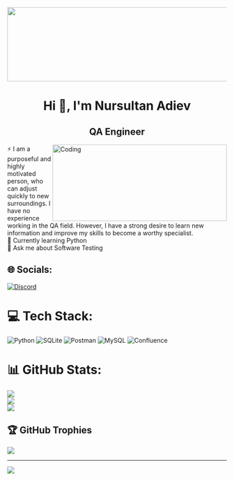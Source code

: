 <div id="header" align="center">
  <img src="https://camo.githubusercontent.com/d348976f3419cd09cf731439742c1b889e3f3cd8e04b2e72e7a219d85b049c37/68747470733a2f2f636c6f75642d6c66697532373079302d6861636b2d636c75622d626f742e76657263656c2e6170702f30666f6f7465722e706e67" width="1100" height="170"/>
</div>


<h1 align="center">Hi 👋, I'm Nursultan Adiev</h1>
<h2 align="center">QA Engineer</h2><img align="right" alt="Coding" width="400" height="175" src="https://mtdata.ru/u17/photo96E1/20363422392-0/original.gif">

⚡ I am a purposeful and highly motivated person, who can adjust quickly to new surroundings. I have no experience working in the QA field. However, I have a strong desire to learn new information and improve my skills to become a worthy specialist.<br> 🌱 Currently learning Python<br>💬 Ask me about Software Testing<br>

## 🌐 Socials:
[![Discord](https://img.shields.io/badge/Discord-%237289DA.svg?logo=discord&logoColor=white)](https://discord.gg/https://discord.com/users/812060532953055322/) 

# 💻 Tech Stack:
![Python](https://img.shields.io/badge/python-3670A0?style=for-the-badge&logo=python&logoColor=ffdd54) ![SQLite](https://img.shields.io/badge/sqlite-%2307405e.svg?style=for-the-badge&logo=sqlite&logoColor=white) ![Postman](https://img.shields.io/badge/Postman-FF6C37?style=for-the-badge&logo=postman&logoColor=white) ![MySQL](https://img.shields.io/badge/mysql-%2300f.svg?style=for-the-badge&logo=mysql&logoColor=white) ![Confluence](https://img.shields.io/badge/confluence-%23172BF4.svg?style=for-the-badge&logo=confluence&logoColor=white)
# 📊 GitHub Stats:
![](https://github-readme-stats.vercel.app/api?username=itsNur&theme=radical&hide_border=true&include_all_commits=true&count_private=true)<br/>
![](https://github-readme-streak-stats.herokuapp.com/?user=itsNur&theme=radical&hide_border=true)<br/>
![](https://github-readme-stats.vercel.app/api/top-langs/?username=itsNur&theme=radical&hide_border=true&include_all_commits=true&count_private=true&layout=compact)

## 🏆 GitHub Trophies
![](https://github-profile-trophy.vercel.app/?username=itsNur&theme=radical&no-frame=false&no-bg=false&margin-w=4)

---
[![](https://visitcount.itsvg.in/api?id=itsNur&icon=6&color=0)](https://visitcount.itsvg.in)

<!-- Proudly created with GPRM ( https://gprm.itsvg.in ) -->

